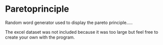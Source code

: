# Paretoprinciple
Random word generator used to display the pareto principle.....

The excel dataset was not included because it was too large but feel free to create your own with the program.
